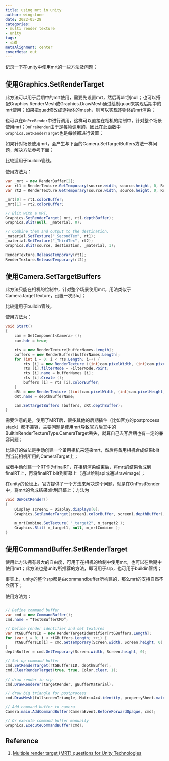 ```yaml
---
title: using mrt in unity
author: wingstone
date: 2022-05-28
categories:
- multi render texture
- unity
tags:
- 心得
metaAlignment: center
coverMeta: out
---
```


记录一下在unity中使用mrt的一些方法及问题；
<!--more-->

## 使用Graphics.SetRenderTarget

此方法可以用于后期中的mrt使用，需要先设置mrt，然后再blit到null；也可以搭配Graphics.RenderMesh或Graphics.DrawMesh通过绘制quad来实现后期中的mrt使用；如果把quad修改成逐物体的mesh，则可以实现逐物体的mrt渲染；

也可以在`OnPreRender`中进行调用，这样可以直接在相机的绘制中，针对整个场景使用mrt；`OnPreRender`由于是每帧调用的，因此在此函数中`Graphics.SetRenderTarget`也是每帧都进行设置；

如果针对场景使用mrt，会产生与下面的Camera.SetTargetBuffers方法一样问题，解决方法参考下面；

比较适用于buildin管线。

使用方法为：

```c#
var _mrt = new RenderBuffer[2];
var rt1 = RenderTexture.GetTemporary(source.width, source.height, 0, RenderTextureFormat.Default);
var rt2 = RenderTexture.GetTemporary(source.width, source.height, 0, RenderTextureFormat.DefaultHDR);

_mrt[0] = rt1.colorBuffer;
_mrt[1] = rt2.colorBuffer;

// Blit with a MRT.
Graphics.SetRenderTarget(_mrt, rt1.depthBuffer);
Graphics.Blit(null, _material, 0);

// Combine them and output to the destination.
_material.SetTexture("_SecondTex", rt1);
_material.SetTexture("_ThirdTex", rt2);
Graphics.Blit(source, destination, _material, 1);

RenderTexture.ReleaseTemporary(rt1);
RenderTexture.ReleaseTemporary(rt2);
```

## 使用Camera.SetTargetBuffers

此方法只能在相机的绘制中，针对整个场景使用mrt，用法类似于Camera.targetTexture，设置一次即可；

比较适用于buildin管线。

使用方法为：

```c#
void Start()
{
    cam = GetComponent<Camera> ();
    cam.hdr = true;

    rts = new RenderTexture[bufferNames.Length];
    buffers = new RenderBuffer[bufferNames.Length];
    for (int i = 0; i < rts.Length; i++) {
        rts [i] = new RenderTexture ((int)cam.pixelWidth, (int)cam.pixelHeight, 0, RenderTextureFormat.ARGBFloat);
        rts [i].filterMode = FilterMode.Point;
        rts [i].name = bufferNames [i];
        rts [i].Create ();
        buffers [i] = rts [i].colorBuffer;
    }
    dRt = new RenderTexture ((int)cam.pixelWidth, (int)cam.pixelHeight, 24, RenderTextureFormat.Depth);
    dRt.name = depthBufferName;

    cam.SetTargetBuffers (buffers, dRt.depthBuffer);
}
```

需要注意的是，使用了MRT后，很多其他的后期插件（比如官方的postprocess stack）都不兼容，主要问题是使用mrt导致官方后其中的BuiltinRenderTextureType.CameraTarget丢失，就算自己去写后期也有一定的兼容问题；

比较好的做法是手动创建一个备用相机来渲染mrt，然后将备用相机合成结果blit到当前相机所用的CameraTarget上；

或者手动创建一个RT作为finalRT，在相机渲染结束后，将mrt的结果合成到finalRT上，再将finalRT blit到屏幕上（通过绘制api或通过rawimage）；

在unity的论坛上，官方提供了一个方法来解决这个问题，就是在OnPostRender中，将mrt的合成结果blit到屏幕上；方法为

```C#
void OnPostRender()
{
    Display screen1 = Display.displays[0];
    Graphics.SetRenderTarget(screen1.colorBuffer, screen1.depthBuffer);

    m_mrtCombine.SetTexture( "_target2", m_target2 );
    Graphics.Blit( m_target1, null, m_mrtCombine );
}
```

## 使用CommandBuffer.SetRenderTarget

使用此方法拥有最大的自由度，可用于在相机的绘制中使用mrt，也可以在后期中使用mrt；此方法也是unity所推荐的方法，即可用于srp，也可用于buildin管线；

事实上，unity的整个srp都是由commandbuffer所构建的，那么mrt的支持自然不会落下；

使用方法为：

```c#

// Define command buffer
var cmd = new CommandBuffer();
cmd.name = “TestGBufferCMD”;

// Define render identifier and set textures
var rtGBuffersID = new RenderTargetIdentifier[rtGBuffers.Length];
for (var i = 0; i < rtGBuffers.Length; ++i) {
    rtGBuffersID[i] = cmd.GetTemporary(Screen.width, Screen.height, 0);
}
depthBuffer = cmd.GetTemporary(Screen.width, Screen.height, 0);

// Set up command buffer
cmd.SetRenderTarget(rtGBuffersID, depthBuffer);
cmd.ClearRenderTarget(true, true, Color.clear, 1);

// draw render in srp
cmd.DrawRenderer(targetRender, gBufferMaterial);

// draw big triangle for postprocess
cmd.DrawMesh(fullscreenTriangle, Matrix4x4.identity, propertySheet.material, 0, pass, propertySheet.properties);

// Add command buffer to camera 
Camera.main.AddCommandBuffer(CameraEvent.BeforeForwardOpaque, cmd);

// Or execute command buffer manually
Graphics.ExecuteCommandBuffer(cmd);
```


## Reference

1. [Multiple render target (MRT) questions for Unity Technologies](https://forum.unity.com/threads/multiple-render-target-mrt-questions-for-unity-technologies.262966/)